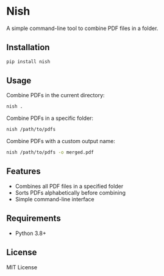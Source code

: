 # Nish

A simple command-line tool to combine PDF files in a folder.

## Installation

```bash
pip install nish
```

## Usage

Combine PDFs in the current directory:
```bash
nish .
```

Combine PDFs in a specific folder:
```bash
nish /path/to/pdfs
```

Combine PDFs with a custom output name:
```bash
nish /path/to/pdfs -o merged.pdf
```

## Features

- Combines all PDF files in a specified folder
- Sorts PDFs alphabetically before combining
- Simple command-line interface

## Requirements

- Python 3.8+

## License

MIT License
